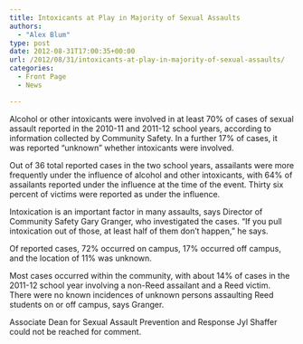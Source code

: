 ```yaml
---
title: Intoxicants at Play in Majority of Sexual Assaults
authors: 
  - "Alex Blum"
type: post
date: 2012-08-31T17:00:35+00:00
url: /2012/08/31/intoxicants-at-play-in-majority-of-sexual-assaults/
categories:
  - Front Page
  - News

---
```

Alcohol or other intoxicants were involved in at least 70% of cases of sexual assault reported in the 2010-11 and 2011-12 school years, according to information collected by Community Safety. In a further 17% of cases, it was reported “unknown” whether intoxicants were involved.

Out of 36 total reported cases in the two school years, assailants were more frequently under the influence of alcohol and other intoxicants, with 64% of assailants reported under the influence at the time of the event. Thirty six percent of victims were reported as under the influence.

Intoxication is an important factor in many assaults, says Director of Community Safety Gary Granger, who investigated the cases. “If you pull intoxication out of those, at least half of them don&#8217;t happen,” he says.

Of reported cases, 72% occurred on campus, 17% occurred off campus, and the location of 11% was unknown.

Most cases occurred within the community, with about 14% of cases in the 2011-12 school year involving a non-Reed assailant and a Reed victim. There were no known incidences of unknown persons assaulting Reed students on or off campus, says Granger.

Associate Dean for Sexual Assault Prevention and Response Jyl Shaffer could not be reached for comment.